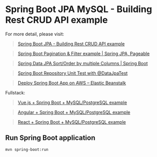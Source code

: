 # Spring Boot JPA MySQL - Building Rest CRUD API example

For more detail, please visit:
> [Spring Boot JPA - Building Rest CRUD API example](https://samya.com/spring-boot-jpa-crud-rest-api/)

> [Spring Boot Pagination & Filter example | Spring JPA, Pageable](https://samya.com/spring-boot-pagination-filter-jpa-pageable/)

> [Spring Data JPA Sort/Order by multiple Columns | Spring Boot](https://samya.com/spring-data-sort-multiple-columns/)

> [Spring Boot Repository Unit Test with @DataJpaTest](https://samya.com/spring-boot-unit-test-jpa-repo-datajpatest/)

> [Deploy Spring Boot App on AWS – Elastic Beanstalk](https://samya.com/deploy-spring-boot-aws-eb/)

Fullstack:
> [Vue.js + Spring Boot + MySQL/PostgreSQL example](https://samya.com/spring-boot-vue-js-crud-example/)

> [Angular + Spring Boot + MySQL/PostgreSQL example](https://samya.com/angular-10-spring-boot-crud/)

> [React + Spring Boot + MySQL/PostgreSQL example](https://samya.com/react-spring-boot-crud/)

## Run Spring Boot application
```
mvn spring-boot:run
```

